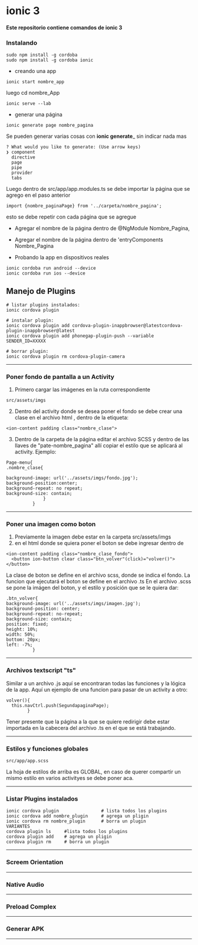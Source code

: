 # ionic 3
#### Este repositorio contiene comandos de ionic 3


### Instalando
```
sudo npm install -g cordoba
sudo npm install -g cordoba ionic
```


- creando una app
```
ionic start nombre_app
```
luego cd nombre_App
```
ionic serve --lab
```

- generar una página
```
ionic generate page nombre_pagina
```

Se pueden generar varias cosas con __ionic generate___ sin indicar nada mas

```
? What would you like to generate: (Use arrow keys)
❯ component 
  directive 
  page 
  pipe 
  provider 
  tabs 
  ```
  
  


Luego dentro de src/app/app.modules.ts se debe importar la página que se agrego en el paso anterior
```
import {nombre_paginaPage} from '../carpeta/nombre_pagina';
```
esto se debe repetir con cada página que se agregue

- Agregar el nombre de la página dentro de @NgModule Nombre_Pagina,
- Agregar el nombre de la página dentro de 'entryComponents Nombre_Pagina

- Probando la app en dispositivos reales
```
ionic cordoba run android --device
ionic cordoba run ios --device
```


## Manejo de Plugins

```
# listar plugins instalados:
ionic cordova plugin

# instalar plugin:
ionic cordova plugin add cordova-plugin-inappbrowser@latestcordova-plugin-inappbrowser@latest
ionic cordova plugin add phonegap-plugin-push --variable SENDER_ID=XXXXX

# borrar plugin:
ionic cordova plugin rm cordova-plugin-camera
```

_____________________________________________________________________________________________________
### Poner fondo de pantalla a un Actívity

1. Primero cargar las imágenes en la ruta correspondiente
```
src/assets/imgs
```

2. Dentro del activity donde se desea poner el fondo se debe crear una clase en el archivo html , dentro de la etiqueta: 
```
<ion-content padding class="nombre_clase">
```

3. Dentro de la carpeta de la página editar el archivo SCSS y dentro de las llaves de "pate-nombre_pagina" allí copiar el estilo que se aplicará al activity. Ejemplo:
```
Page-menu{
.nombre_clase{

background-image: url('../assets/imgs/fondo.jpg');
background-position:center;
background-repeat: no repeat;
background-size: contain;
              }
          }
```
_____________________________________________________________________________________________________

### Poner una imagen como boton

1. Previamente la imagen debe estar en la carpeta src/assets/imgs
2. en el html donde se quiera poner el boton se debe ingresar dentro de <ion-content padding>
```
<ion-content padding class="nombre_clase_fondo">
  <button ion-button clear class="btn_volver"(click)="volver()"></button>
```
La clase de boton se define en el archivo scss, donde se indica el fondo.
La funcion que ejecutará el boton se define en el archivo .ts
En el archivo .scss se pone la imágen del boton, y el estilo y posición que se le quiera dar:
```
.btn_volver{
background-image: url('../assets/imgs/imagen.jpg');
background-position: center;
background-repeat: no-repeat;
background-size: contain;
position: fixed;
height: 10%;
width: 50%;
bottom: 20px;
left: -7%;
          }
```
  
_____________________________________________________________________________________________________

### Archivos textscript "ts"

Similar a un archivo .js aquí se encontraran todas las funciones y la lógica de la app. Aquí un ejemplo de una funcion para pasar de un activity a otro:
```
volver(){
  this.navCtrl.push(SegundapaginaPage);
        }
```

Tener presente que la página a la que se quiere redirigir debe estar importada en la cabecera del archivo .ts en el que se está trabajando.

_____________________________________________________________________________________________________
### Estilos y funciones globales

```
src/app/app.scss
```
La hoja de estilos de arriba es GLOBAL, en caso de querer compartir un mismo estilo en varios activityes se debe poner aca.
_____________________________________________________________________________________________________

### Listar Plugins instalados

```
ionic cordova plugin                # lista todos los plugins
ionic cordova add nombre_plugin     # agrega un pligin
ionic cordova rm nombre_plugin      # borra un plugin
VARIANTES
cordova plugin ls     #lista todos los plugins
cordova plugin add    # agrega un pligin
cordova plugin rm     # borra un plugin
```
_____________________________________________________________________________________________________
### Screem Orientation


_____________________________________________________________________________________________________
### Native Audio



_____________________________________________________________________________________________________
### Preload Complex



_____________________________________________________________________________________________________
### Generar APK



_____________________________________________________________________________________________________








